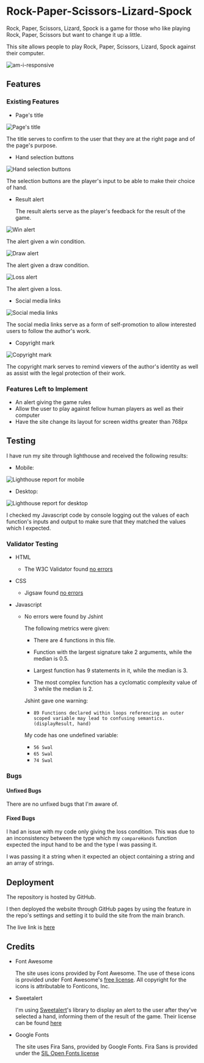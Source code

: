 # Rock-Paper-Scissors-Lizard-Spock

Rock, Paper, Scissors, Lizard, Spock is a game for those who like playing Rock, Paper, Scissors but want to change it up a little.

This site allows people to play Rock, Paper, Scissors, Lizard, Spock against their computer.

![am-i-responsive](./assets/images/amiresponsive.PNG)

## Features

### Existing Features

* Page's title

![Page's title](./assets/images/page-title.PNG)

  The title serves to confirm to the user that they are at the right page and of the page's purpose.

* Hand selection buttons

![Hand selection buttons](./assets/images/hand-selection-buttons.PNG)

  The selection buttons are the player's input to be able to make their choice of hand.

* Result alert

  The result alerts serve as the player's feedback for the result of the game.

![Win alert](./assets/images/win-alert.PNG)

  The alert given a win condition.

![Draw alert](./assets/images/draw-alert.PNG)

  The alert given a draw condition.

![Loss alert](./assets/images/loss-alert.PNG)

  The alert given a loss.

* Social media links

![Social media links](./assets/images/social-media-buttons.PNG)

  The social media links serve as a form of self-promotion to allow interested users to follow the author's work.

* Copyright mark

![Copyright mark](./assets/images/copyright-mark.PNG)

  The copyright mark serves to remind viewers of the author's identity as well as assist with the legal protection of their work.

### Features Left to Implement

* An alert giving the game rules
* Allow the user to play against fellow human players as well as their computer
* Have the site change its layout for screen widths greater than 768px

## Testing

I have run my site through lighthouse and received the following results:

  * Mobile:
  
  ![Lighthouse report for mobile](./assets/images/lighthouse-mobile.PNG)

  * Desktop:

  ![Lighthouse report for desktop](./assets/images/lighthouse-desktop.PNG)

I checked my Javascript code by console logging out the values of each function's inputs and output to make sure that they matched the values which I expected.

### Validator Testing

* HTML

  * The W3C Validator found [no errors](https://validator.w3.org/nu/?doc=https%3A%2F%2Fmerlynjwa.github.io%2FRock-Paper-Scissors-Lizard-Spock%2F)

* CSS

  * Jigsaw found [no errors](https://jigsaw.w3.org/css-validator/validator?uri=https%3A%2F%2Fmerlynjwa.github.io%2FRock-Paper-Scissors-Lizard-Spock%2F&profile=css3svg&usermedium=all&warning=1&vextwarning=&lang=en)

* Javascript

  * No errors were found by Jshint
  
    The following metrics were given:
    
      * There are 4 functions in this file.

      * Function with the largest signature take 2 arguments, while the median is 0.5.

      * Largest function has 9 statements in it, while the median is 3.

      * The most complex function has a cyclomatic complexity value of 3 while the median is 2.

    Jshint gave one warning:

      * `89	Functions declared within loops referencing an outer scoped variable may lead to confusing semantics. (displayResult, hand)`

    My code has one undefined variable:

      * `56	Swal`
      * `65	Swal`
      * `74	Swal`

### Bugs

#### Unfixed Bugs

There are no unfixed bugs that I'm aware of.

#### Fixed Bugs

I had an issue with my code only giving the loss condition. This was due to an inconsistency between the type which my `compareHands` function expected the input hand to be and the type I was passing it.

I was passing it a string when it expected an object containing a string and an array of strings.

## Deployment

The repository is hosted by GitHub.

I then deployed the website through GitHub pages by
using the feature in the repo's settings and setting it to build the site from the main branch.

The live link is [here](https://merlynjwa.github.io/Rock-Paper-Scissors-Lizard-Spock/)


## Credits

* Font Awesome

  The site uses icons provided by Font Awesome.
  The use of these icons is provided under Font Awesome's [free license](https://fontawesome.com/license/free). All copyright for the icons is attributable to Fonticons, Inc.

* Sweetalert

  I'm using [Sweetalert](https://github.com/sweetalert2/sweetalert2)'s library to display an alert to the user after they've selected a hand, informing them of the result of the game.
  Their license can be found [here](https://github.com/sweetalert2/sweetalert2/blob/main/LICENSE)

* Google Fonts

  The site uses Fira Sans, provided by Google Fonts.
  Fira Sans is provided under the [SIL Open Fonts license](https://scripts.sil.org/cms/scripts/page.php?site_id=nrsi&id=OFL)
